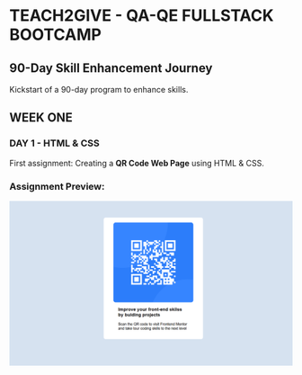 # TEACH2GIVE - QA-QE FULLSTACK BOOTCAMP

## 90-Day Skill Enhancement Journey
Kickstart of a 90-day program to enhance skills.

## WEEK ONE
### DAY 1 - HTML & CSS
First assignment: Creating a **QR Code Web Page** using HTML & CSS.

### Assignment Preview:
![QR Code Assignment](https://github.com/karoshalex0873/QA-QE-FULLSTACK/blob/5542fbb0b0590fba83d0e4fcecfdae3ca54c97a1/Qr%20code.png)


